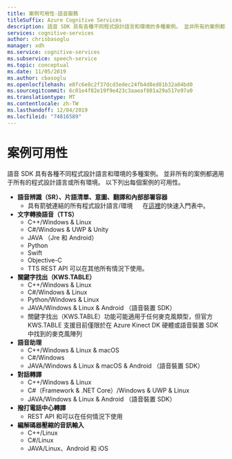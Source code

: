 ```yaml
---
title: 案例可用性-語音服務
titleSuffix: Azure Cognitive Services
description: 語音 SDK 具有各種不同程式設計語言和環境的多種案例。 並非所有的案例都適用于所有的程式設計語言或所有環境。 以下列出每個案例的可用性。
services: cognitive-services
author: chrisbasoglu
manager: xdh
ms.service: cognitive-services
ms.subservice: speech-service
ms.topic: conceptual
ms.date: 11/05/2019
ms.author: cbasoglu
ms.openlocfilehash: e8fc6e8c2f37dcd3edec24fb4d8ed81b32a84bd0
ms.sourcegitcommit: 6c01e4f82e19f9e423c3aaeaf801a29a517e97a0
ms.translationtype: MT
ms.contentlocale: zh-TW
ms.lasthandoff: 12/04/2019
ms.locfileid: "74816589"
---
```

# <a name="scenario-availability"></a>案例可用性

語音 SDK 具有各種不同程式設計語言和環境的多種案例。 並非所有的案例都適用于所有的程式設計語言或所有環境。 以下列出每個案例的可用性。

- **語音辨識（SR）、片語清單、意圖、翻譯和內部部署容器**
  - 具有箭號連結的所有程式設計語言/環境 <img src="media/index/link.jpg" height="15" width="15"></img> 在[這裡](https://aka.ms/csspeech)的快速入門表中。
- **文字轉換語音（TTS）**
  - C++/Windows & Linux
  - C#/Windows & UWP & Unity
  - JAVA （Jre 和 Android）
  - Python
  - Swift
  - Objective-C
  - TTS REST API 可以在其他所有情況下使用。
- **關鍵字找出（KWS.TABLE）**
  - C++/Windows & Linux
  - C#/Windows & Linux
  - Python/Windows & Linux
  - JAVA/Windows & Linux & Android （語音裝置 SDK）
  - 關鍵字找出（KWS.TABLE）功能可能適用于任何麥克風類型，但官方 KWS.TABLE 支援目前僅限於在 Azure Kinect DK 硬體或語音裝置 SDK 中找到的麥克風陣列
- **語音助理**
  - C++/Windows & Linux & macOS
  - C#/Windows
  - JAVA/Windows & Linux & macOS & Android （語音裝置 SDK）
- **對話轉譯**
  - C++/Windows & Linux
  - C#（Framework & .NET Core）/Windows & UWP & Linux
  - JAVA/Windows & Linux & Android （語音裝置 SDK）
- **撥打電話中心轉譯**
  - REST API 和可以在任何情況下使用
- **編解碼器壓縮的音訊輸入**
  - C++/Linux
  - C#/Linux
  - JAVA/Linux、Android 和 iOS
